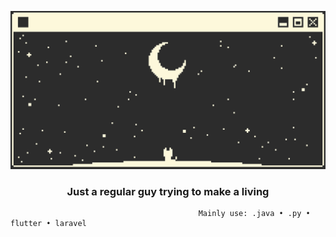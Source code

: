 <p><img src="https://raw.githubusercontent.com/justKevv/justKevv/main/ac5b1609d86356d86f028b307f839fb71-ezgif.com-resize.gif"></img></p>

<h3 align="center">Just a regular guy trying to make a living</h3>

                                              Mainly use: .java • .py • flutter • laravel
